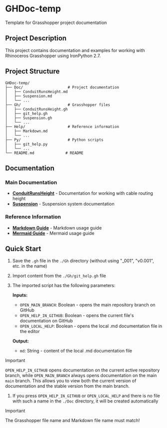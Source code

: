 # GHDoc-temp

Template for Grasshopper project documentation

## Project Description

This project contains documentation and examples for working with Rhinoceros Grasshopper using IronPython 2.7.

## Project Structure

```
GHDoc-temp/
├── Doc/                    # Project documentation
│   ├── ConduitRunsHeight.md
│   ├── Suspension.md
│   └── ...
├── Gh/                     # Grasshopper files
│   ├── ConduitRunsHeight.gh
│   ├── git_help.gh
│   ├── Suspension.gh
│   └── ...
├── Help/                   # Reference information
│   ├── Markdown.md
│   └── ...
├── Py/                     # Python scripts
│   ├── git_help.py
│   └── ...
└── README.md              # README
```

## Documentation

### Main Documentation

- [**ConduitRunsHeight**](./Doc/ConduitRunsHeight.md) - Documentation for working with cable routing height
- [**Suspension**](./Doc/Suspension.md) - Suspension system documentation

### Reference Information

- [**Markdown Guide**](./Help/Markdown.md) - Markdown usage guide
- [**Mermaid Guide**](./Help/Mermaid.md) - Mermaid usage guide

## Quick Start

1. Save the `.gh` file in the `./Gh` directory (without using "_001", "v0.001", etc. in the name)
2. Import content from the `./Gh/git_help.gh` file
3. The imported script has the following parameters:
    
    **Inputs:**
    
    - `OPEN_MAIN_BRANCH`: Boolean - opens the main repository branch on GitHub
    - `OPEN_HELP_IN_GITHUB`: Boolean - opens the current file's documentation on GitHub
    - `OPEN_LOCAL_HELP`: Boolean - opens the local .md documentation file in the editor
    
    **Output:**
    
    - `md`: String - content of the local .md documentation file

> [!important] 
> `OPEN_HELP_IN_GITHUB` opens documentation on the current active repository branch, while `OPEN_MAIN_BRANCH` always opens documentation on the main `main` branch. This allows you to view both the current version of documentation and the stable version from the main branch.

1. If you press `OPEN_HELP_IN_GITHUB` or `OPEN_LOCAL_HELP` and there is no file with such a name in the `./Doc` directory, it will be created automatically

> [!important] 
> The Grasshopper file name and Markdown file name must match!
